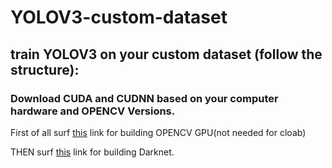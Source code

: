 # YOLOV3-custom-dataset


## train YOLOV3 on your custom dataset (follow the structure):

### Download CUDA and CUDNN based on your computer hardware and OPENCV Versions.
First of all surf [this](https://www.youtube.com/watch?v=HsuKxjQhFU0&t=719s) link for building OPENCV GPU(not needed for cloab)

THEN surf [this](https://www.youtube.com/watch?v=saDipJR14Lc&t=572s) link for building Darknet.

























